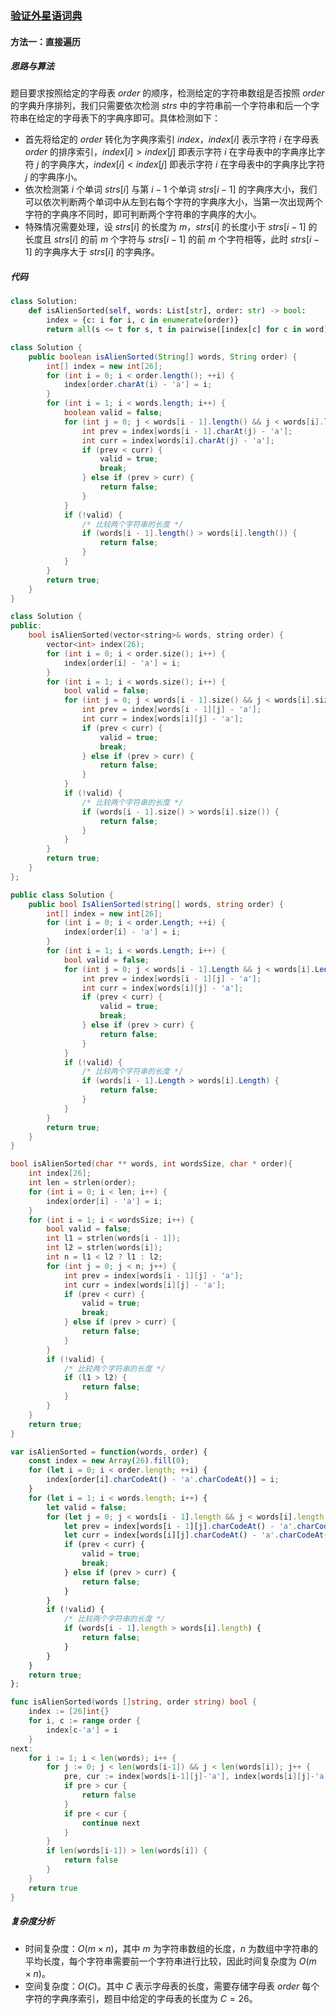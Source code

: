 ### [验证外星语词典](https://leetcode.cn/problems/verifying-an-alien-dictionary/solutions/1496288/yan-zheng-wai-xing-yu-ci-dian-by-leetcod-jew7/)

#### 方法一：直接遍历

##### 思路与算法

题目要求按照给定的字母表 $\textit{order}$ 的顺序，检测给定的字符串数组是否按照 $\textit{order}$ 的字典升序排列，我们只需要依次检测 $\textit{strs}$ 中的字符串前一个字符串和后一个字符串在给定的字母表下的字典序即可。具体检测如下：

- 首先将给定的 $\textit{order}$ 转化为字典序索引 $\textit{index}$，$\textit{index}[i]$ 表示字符 $i$ 在字母表 $\textit{order}$ 的排序索引，$\textit{index}[i] > \textit{index}[j]$ 即表示字符 $i$ 在字母表中的字典序比字符 $j$ 的字典序大，$\textit{index}[i] < \textit{index}[j]$ 即表示字符 $i$ 在字母表中的字典序比字符 $j$ 的字典序小。
- 依次检测第 $i$ 个单词 $\textit{strs}[i]$ 与第 $i-1$ 个单词 $\textit{strs}[i-1]$ 的字典序大小，我们可以依次判断两个单词中从左到右每个字符的字典序大小，当第一次出现两个字符的字典序不同时，即可判断两个字符串的字典序的大小。
- 特殊情况需要处理，设 $\textit{strs}[i]$ 的长度为 $m$，$\textit{strs}[i]$ 的长度小于 $\textit{strs}[i-1]$ 的长度且 $\textit{strs}[i]$ 的前 $m$ 个字符与 $\textit{strs}[i-1]$ 的前 $m$ 个字符相等，此时 $\textit{strs}[i-1]$ 的字典序大于 $\textit{strs}[i]$ 的字典序。

##### 代码

```python
class Solution:
    def isAlienSorted(self, words: List[str], order: str) -> bool:
        index = {c: i for i, c in enumerate(order)}
        return all(s <= t for s, t in pairwise([index[c] for c in word] for word in words))
```

```java
class Solution {
    public boolean isAlienSorted(String[] words, String order) {
        int[] index = new int[26];
        for (int i = 0; i < order.length(); ++i) {
            index[order.charAt(i) - 'a'] = i;
        }
        for (int i = 1; i < words.length; i++) {
            boolean valid = false;
            for (int j = 0; j < words[i - 1].length() && j < words[i].length(); j++) {
                int prev = index[words[i - 1].charAt(j) - 'a'];
                int curr = index[words[i].charAt(j) - 'a'];
                if (prev < curr) {
                    valid = true;
                    break;
                } else if (prev > curr) {
                    return false;
                }
            }
            if (!valid) {
                /* 比较两个字符串的长度 */
                if (words[i - 1].length() > words[i].length()) {
                    return false;
                }
            }
        }
        return true;
    }
}
```

```c++
class Solution {
public:
    bool isAlienSorted(vector<string>& words, string order) {
        vector<int> index(26);
        for (int i = 0; i < order.size(); i++) {
            index[order[i] - 'a'] = i;
        }
        for (int i = 1; i < words.size(); i++) {
            bool valid = false;
            for (int j = 0; j < words[i - 1].size() && j < words[i].size(); j++) {
                int prev = index[words[i - 1][j] - 'a'];
                int curr = index[words[i][j] - 'a'];
                if (prev < curr) {
                    valid = true;
                    break;
                } else if (prev > curr) {
                    return false;
                }
            }
            if (!valid) {
                /* 比较两个字符串的长度 */
                if (words[i - 1].size() > words[i].size()) {
                    return false;
                }
            }
        }
        return true;
    }
};
```

```csharp
public class Solution {
    public bool IsAlienSorted(string[] words, string order) {
        int[] index = new int[26];
        for (int i = 0; i < order.Length; ++i) {
            index[order[i] - 'a'] = i;
        }
        for (int i = 1; i < words.Length; i++) {
            bool valid = false;
            for (int j = 0; j < words[i - 1].Length && j < words[i].Length; j++) {
                int prev = index[words[i - 1][j] - 'a'];
                int curr = index[words[i][j] - 'a'];
                if (prev < curr) {
                    valid = true;
                    break;
                } else if (prev > curr) {
                    return false;
                }
            }
            if (!valid) {
                /* 比较两个字符串的长度 */
                if (words[i - 1].Length > words[i].Length) {
                    return false;
                }
            }
        }
        return true;
    }
}
```

```c
bool isAlienSorted(char ** words, int wordsSize, char * order){
    int index[26];
    int len = strlen(order);
    for (int i = 0; i < len; i++) {
        index[order[i] - 'a'] = i;
    }
    for (int i = 1; i < wordsSize; i++) {
        bool valid = false;
        int l1 = strlen(words[i - 1]);
        int l2 = strlen(words[i]);
        int n = l1 < l2 ? l1 : l2;
        for (int j = 0; j < n; j++) {
            int prev = index[words[i - 1][j] - 'a'];
            int curr = index[words[i][j] - 'a'];
            if (prev < curr) {
                valid = true;
                break;
            } else if (prev > curr) {
                return false;
            }
        }
        if (!valid) {
            /* 比较两个字符串的长度 */
            if (l1 > l2) {
                return false;
            }
        }
    }
    return true;
}
```

```javascript
var isAlienSorted = function(words, order) {
    const index = new Array(26).fill(0);
    for (let i = 0; i < order.length; ++i) {
        index[order[i].charCodeAt() - 'a'.charCodeAt()] = i;
    }
    for (let i = 1; i < words.length; i++) {
        let valid = false;
        for (let j = 0; j < words[i - 1].length && j < words[i].length; j++) {
            let prev = index[words[i - 1][j].charCodeAt() - 'a'.charCodeAt()];
            let curr = index[words[i][j].charCodeAt() - 'a'.charCodeAt()];
            if (prev < curr) {
                valid = true;
                break;
            } else if (prev > curr) {
                return false;
            }
        }
        if (!valid) {
            /* 比较两个字符串的长度 */
            if (words[i - 1].length > words[i].length) {
                return false;
            }
        }
    }
    return true;
};
```

```go
func isAlienSorted(words []string, order string) bool {
    index := [26]int{}
    for i, c := range order {
        index[c-'a'] = i
    }
next:
    for i := 1; i < len(words); i++ {
        for j := 0; j < len(words[i-1]) && j < len(words[i]); j++ {
            pre, cur := index[words[i-1][j]-'a'], index[words[i][j]-'a']
            if pre > cur {
                return false
            }
            if pre < cur {
                continue next
            }
        }
        if len(words[i-1]) > len(words[i]) {
            return false
        }
    }
    return true
}
```

##### 复杂度分析

- 时间复杂度：$O(m \times n)$，其中 $m$ 为字符串数组的长度，$n$ 为数组中字符串的平均长度，每个字符串需要前一个字符串进行比较，因此时间复杂度为 $O(m \times n)$。
- 空间复杂度：$O(C)$。其中 $C$ 表示字母表的长度，需要存储字母表 $\textit{order}$ 每个字符的字典序索引，题目中给定的字母表的长度为 $C = 26$。
